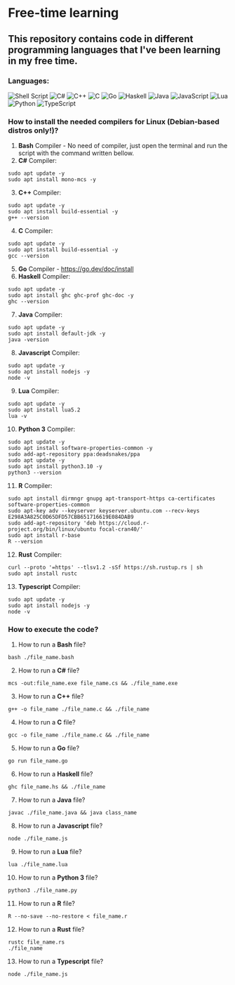 # Free-time learning

## This repository contains code in different programming languages that I've been learning in my free time.

### Languages:
![Shell Script](https://img.shields.io/badge/shell_script-%23121011.svg?style=for-the-badge&logo=gnu-bash&logoColor=white)
![C#](https://img.shields.io/badge/c%23-%23239120.svg?style=for-the-badge&logo=c-sharp&logoColor=white)
![C++](https://img.shields.io/badge/c++-%2300599C.svg?style=for-the-badge&logo=c%2B%2B&logoColor=white)
![C](https://img.shields.io/badge/c-%2300599C.svg?style=for-the-badge&logo=c&logoColor=white)
![Go](https://img.shields.io/badge/go-%2300ADD8.svg?style=for-the-badge&logo=go&logoColor=white)
![Haskell](https://img.shields.io/badge/Haskell-5e5086?style=for-the-badge&logo=haskell&logoColor=white)
![Java](https://img.shields.io/badge/java-%23ED8B00.svg?style=for-the-badge&logo=java&logoColor=white)
![JavaScript](https://img.shields.io/badge/javascript-%23323330.svg?style=for-the-badge&logo=javascript&logoColor=%23F7DF1E)
![Lua](https://img.shields.io/badge/lua-%232C2D72.svg?style=for-the-badge&logo=lua&logoColor=white)
![Python](https://img.shields.io/badge/python-3670A0?style=for-the-badge&logo=python&logoColor=ffdd54)
![TypeScript](https://img.shields.io/badge/typescript-%23007ACC.svg?style=for-the-badge&logo=typescript&logoColor=white)

### How to install the needed compilers for Linux (Debian-based distros only!)?
1. <strong>Bash</strong> Compiler - No need of compiler, just open the terminal and run the script with the command written bellow.
2. <strong>C#</strong> Compiler:
```
sudo apt update -y
sudo apt install mono-mcs -y
```
3. <strong>C++</strong> Compiler:
```
sudo apt update -y
sudo apt install build-essential -y
g++ --version
```
4. <strong>C</strong> Compiler:
```
sudo apt update -y
sudo apt install build-essential -y
gcc --version
```
5. <strong>Go</strong> Compiler - https://go.dev/doc/install
6. <strong>Haskell</strong> Compiler:
```
sudo apt update -y
sudo apt install ghc ghc-prof ghc-doc -y
ghc --version
```
7. <strong>Java</strong> Compiler:
```
sudo apt update -y
sudo apt install default-jdk -y
java -version
```
8. <strong>Javascript</strong> Compiler:
```
sudo apt update -y
sudo apt install nodejs -y
node -v
```
9. <strong>Lua</strong> Compiler:
```
sudo apt update -y
sudo apt install lua5.2
lua -v
```
10. <strong>Python 3</strong> Compiler:
```
sudo apt update -y
sudo apt install software-properties-common -y
sudo add-apt-repository ppa:deadsnakes/ppa
sudo apt update -y
sudo apt install python3.10 -y
python3 --version
```
11. <strong>R</strong> Compiler:
```
sudo apt install dirmngr gnupg apt-transport-https ca-certificates software-properties-common
sudo apt-key adv --keyserver keyserver.ubuntu.com --recv-keys E298A3A825C0D65DFD57CBB651716619E084DAB9
sudo add-apt-repository 'deb https://cloud.r-project.org/bin/linux/ubuntu focal-cran40/'
sudo apt install r-base
R --version
```
12. <strong>Rust</strong> Compiler:
```
curl --proto '=https' --tlsv1.2 -sSf https://sh.rustup.rs | sh
sudo apt install rustc
```
13. <strong>Typescript</strong> Compiler:
```
sudo apt update -y
sudo apt install nodejs -y
node -v
```


### How to execute the code?
1. How to run a <strong>Bash</strong> file?
```
bash ./file_name.bash
```
2. How to run a <strong>C#</strong> file?
```
mcs -out:file_name.exe file_name.cs && ./file_name.exe
```
3. How to run a <strong>C++</strong> file?
```
g++ -o file_name ./file_name.c && ./file_name
```
4. How to run a <strong>C</strong> file?
```
gcc -o file_name ./file_name.c && ./file_name
```
5. How to run a <strong>Go</strong> file?
```
go run file_name.go
```
6. How to run a <strong>Haskell</strong> file?
```
ghc file_name.hs && ./file_name
```
7. How to run a <strong>Java</strong> file?
```
javac ./file_name.java && java class_name
```
8. How to run a <strong>Javascript</strong> file?
```
node ./file_name.js
```
9. How to run a <strong>Lua</strong> file?
```
lua ./file_name.lua
```
10. How to run a <strong>Python 3</strong> file?
```
python3 ./file_name.py
```
11. How to run a <strong>R</strong> file?
```
R --no-save --no-restore < file_name.r
```
12. How to run a <strong>Rust</strong> file?
```
rustc file_name.rs
./file_name
```
13. How to run a <strong>Typescript</strong> file?
```
node ./file_name.js
```
